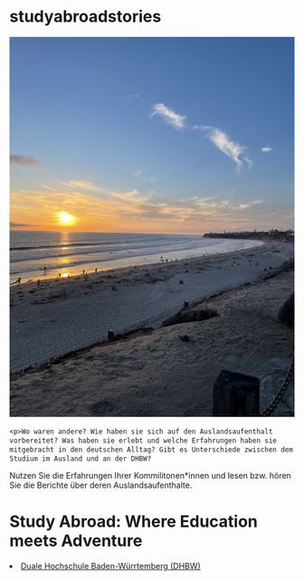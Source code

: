 # studyabroadstories
<html>
    <img src="64348106-28A9-4A40-9440-A0C59E603399.jpeg" alt="Home.png"
    <ul>
        
    <p>Wo waren andere? Wie haben sie sich auf den Auslandsaufenthalt vorbereitet? Was haben sie erlebt und welche Erfahrungen haben sie mitgebracht in den deutschen Alltag? Gibt es Unterschiede zwischen dem Studium im Ausland und an der DHBW?

Nutzen Sie die Erfahrungen Ihrer Kommilitonen*innen und lesen bzw. hören Sie die Berichte über deren Auslandsaufenthalte.</p>
<body>
<h1>Study Abroad: Where Education meets Adventure</h1>
    
<li><a href="https://www.dhbw-stuttgart.de/">Duale Hochschule Baden-Würrtemberg (DHBW)</a></li>
